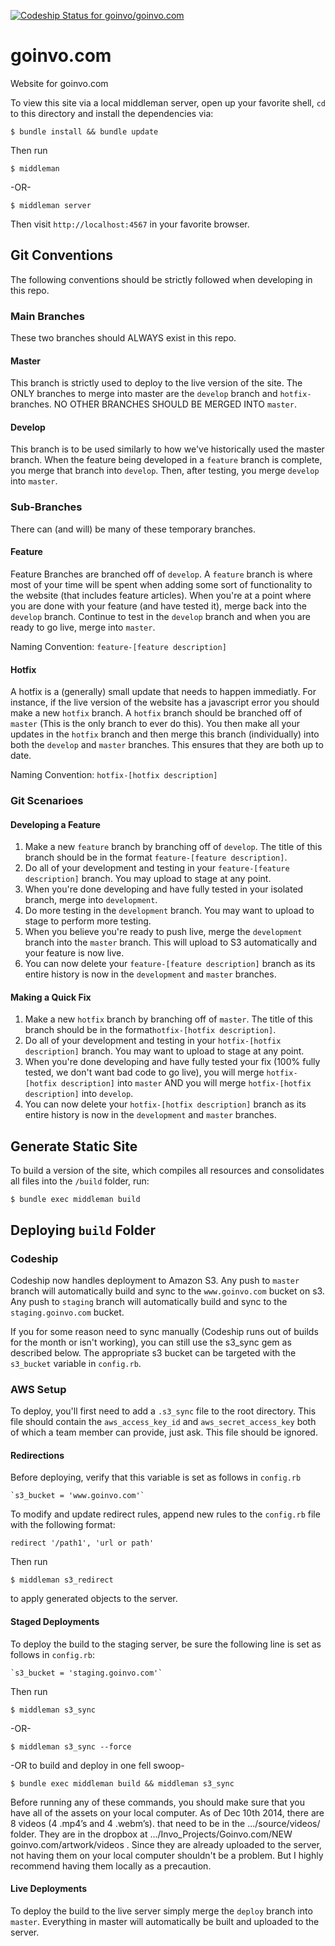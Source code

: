 [ ![Codeship Status for goinvo/goinvo.com](https://codeship.com/projects/f4e57f70-0df4-0133-b611-2ed139d2fe7b/status?branch=master)](https://codeship.com/projects/91543)

goinvo.com
==========

Website for goinvo.com

To view this site via a local middleman server, open up your favorite shell, `cd` to this directory and install the dependencies via:

	$ bundle install && bundle update

Then run

	$ middleman

-OR-

	$ middleman server

Then visit `http://localhost:4567` in your favorite browser.

## Git Conventions
The following conventions should be strictly followed when developing in this repo.

### Main Branches
These two branches should ALWAYS exist in this repo.

#### Master
This branch is strictly used to deploy to the live version of the site. The ONLY branches to merge into master are the `develop` branch and `hotfix-` branches. NO OTHER BRANCHES SHOULD BE MERGED INTO `master`.

#### Develop
This branch is to be used similarly to how we've historically used the master branch. When the feature being developed in a `feature` branch is complete, you merge that branch into `develop`. Then, after testing, you merge `develop` into `master`.

### Sub-Branches
There can (and will) be many of these temporary branches.

#### Feature
Feature Branches are branched off of `develop`. A `feature` branch is where most of your time will be spent when adding some sort of functionality to the website (that includes feature articles). When you're at a point where you are done with your feature (and have tested it), merge back into the `develop` branch. Continue to test in the `develop` branch and when you are ready to go live, merge into `master`.

Naming Convention: `feature-[feature description]`

#### Hotfix
A hotfix is a (generally) small update that needs to happen immediatly. For instance, if the live version of the website has a javascript error you should make a new `hotfix` branch. A `hotfix` branch should be branched off of `master` (This is the only branch to ever do this). You then make all your updates in the `hotfix` branch and then merge this branch (individually) into both the `develop` and `master` branches. This ensures that they are both up to date.

Naming Convention: `hotfix-[hotfix description]`

### Git Scenarioes

#### Developing a Feature
1. Make a new `feature` branch by branching off of `develop`. The title of this branch should be in the format `feature-[feature description]`.
2. Do all of your development and testing in your `feature-[feature description]` branch. You may upload to stage at any point.
3. When you're done developing and have fully tested in your isolated branch, merge into `development`.
4. Do more testing in the `development` branch. You may want to upload to stage to perform more testing.
5. When you believe you're ready to push live, merge the `development` branch into the `master` branch. This will upload to S3 automatically and your feature is now live.
6. You can now delete your `feature-[feature description]` branch as its entire history is now in the `development` and `master` branches.

#### Making a Quick Fix
1. Make a new `hotfix` branch by branching off of `master`. The title of this branch should be in the format`hotfix-[hotfix description]`.
2. Do all of your development and testing in your `hotfix-[hotfix description]` branch. You may want to upload to stage at any point.
3. When you're done developing and have fully tested your fix (100% fully tested, we don't want bad code to go live), you will merge `hotfix-[hotfix description]` into `master` AND you will merge `hotfix-[hotfix description]` into `develop`.
4. You can now delete your `hotfix-[hotfix description]` branch as its entire history is now in the `development` and `master` branches.


## Generate Static Site

To build a version of the site, which compiles all resources and consolidates all files into the `/build` folder, run:

	$ bundle exec middleman build


## Deploying `build` Folder

### Codeship

Codeship now handles deployment to Amazon S3. Any push to `master` branch will automatically build and sync to the `www.goinvo.com` bucket on s3. Any push to `staging` branch will automatically build and sync to the `staging.goinvo.com` bucket.

If you for some reason need to sync manually (Codeship runs out of builds for the month or isn't working), you can still use the s3_sync gem as described below. The appropriate s3 bucket can be targeted with the `s3_bucket` variable in `config.rb`.  

### AWS Setup

To deploy, you'll first need to add a `.s3_sync` file to the root directory. This file should contain the `aws_access_key_id` and `aws_secret_access_key` both of which a team member can provide, just ask. This file should be ignored.


#### Redirections

Before deploying, verify that this variable is set as follows in `config.rb`

	`s3_bucket = 'www.goinvo.com'`

To modify and update redirect rules, append new rules to the `config.rb` file with the following format:

	redirect '/path1', 'url or path'

Then run

	$ middleman s3_redirect

to apply generated objects to the server.


#### Staged Deployments

To deploy the build to the staging server, be sure the following line is set as follows in `config.rb`:

	`s3_bucket = 'staging.goinvo.com'`

Then run

	$ middleman s3_sync

-OR-

	$ middleman s3_sync --force

-OR to build and deploy in one fell swoop-

	$ bundle exec middleman build && middleman s3_sync


Before running any of these commands, you should make sure that you have all of the assets on your local computer. As of Dec 10th 2014, there are 8 videos (4 .mp4’s and 4 .webm’s).  that need to be in the .../source/videos/ folder. They are in the dropbox at .../Invo_Projects/Goinvo.com/NEW goinvo.com/artwork/videos . Since they are already uploaded to the server, not having them on your local computer shouldn't be a problem. But I highly recommend having them locally as a precaution.



#### Live Deployments

To deploy the build to the live server simply merge the `deploy` branch into `master`. Everything in master will automatically be built and uploaded to the server.